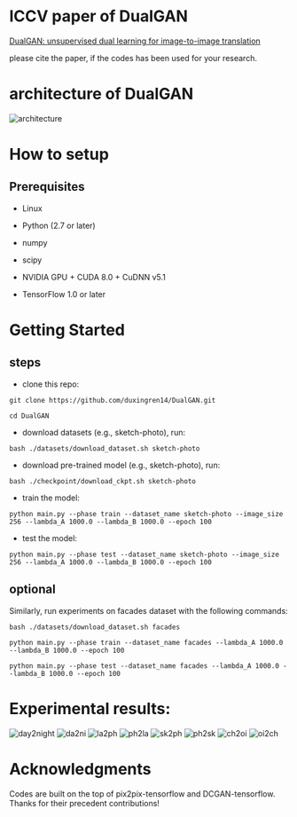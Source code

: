 
 # ICCV paper of DualGAN
<a href="https://arxiv.org/abs/1704.02510">DualGAN: unsupervised dual learning for image-to-image translation</a>

please cite the paper, if the codes has been used for your research.

# architecture of DualGAN

![architecture](https://github.com/duxingren14/DualGAN/blob/master/0.png)

# How to setup

## Prerequisites

* Linux

* Python (2.7 or later)

* numpy

* scipy

* NVIDIA GPU + CUDA 8.0 + CuDNN v5.1

* TensorFlow 1.0 or later


# Getting Started
## steps

* clone this repo:

```
git clone https://github.com/duxingren14/DualGAN.git

cd DualGAN
```

* download datasets (e.g., sketch-photo), run:

```
bash ./datasets/download_dataset.sh sketch-photo
```

* download pre-trained model (e.g., sketch-photo), run:

```
bash ./checkpoint/download_ckpt.sh sketch-photo
```

* train the model:

```
python main.py --phase train --dataset_name sketch-photo --image_size 256 --lambda_A 1000.0 --lambda_B 1000.0 --epoch 100
```

* test the model:

```
python main.py --phase test --dataset_name sketch-photo --image_size 256 --lambda_A 1000.0 --lambda_B 1000.0 --epoch 100
```

## optional

Similarly, run experiments on facades dataset with the following commands:

```
bash ./datasets/download_dataset.sh facades

python main.py --phase train --dataset_name facades --lambda_A 1000.0 --lambda_B 1000.0 --epoch 100

python main.py --phase test --dataset_name facades --lambda_A 1000.0 --lambda_B 1000.0 --epoch 100
```

# Experimental results:

![day2night](https://github.com/duxingren14/DualGAN/blob/master/6.PNG)
![da2ni](https://github.com/duxingren14/DualGAN/blob/master/da2ni.png)
![la2ph](https://github.com/duxingren14/DualGAN/blob/master/la2ph.png)
![ph2la](https://github.com/duxingren14/DualGAN/blob/master/ph2la.png)
![sk2ph](https://github.com/duxingren14/DualGAN/blob/master/sk2ph.png)
![ph2sk](https://github.com/duxingren14/DualGAN/blob/master/ph2sk.png)
![ch2oi](https://github.com/duxingren14/DualGAN/blob/master/ch2oi.png)
![oi2ch](https://github.com/duxingren14/DualGAN/blob/master/oi2ch.png)

# Acknowledgments

Codes are built on the top of pix2pix-tensorflow and DCGAN-tensorflow. Thanks for their precedent contributions!
